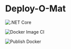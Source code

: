 # Deploy-O-Mat

![.NET Core](https://github.com/Marcel-B/Deploy-O-Mat/workflows/.NET%20Core/badge.svg)

![Docker Image CI](https://github.com/Marcel-B/Deploy-O-Mat/workflows/Docker%20Image%20CI/badge.svg)

![Publish Docker](https://github.com/Marcel-B/Deploy-O-Mat/workflows/Publish%20Docker/badge.svg)

